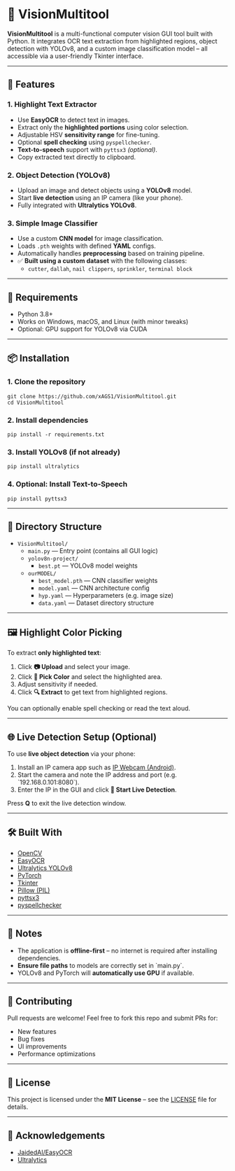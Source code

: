 # 🧠 VisionMultitool

**VisionMultitool** is a multi-functional computer vision GUI tool built with Python. It integrates OCR text extraction from highlighted regions, object detection with YOLOv8, and a custom image classification model – all accessible via a user-friendly Tkinter interface.

---

## 🚀 Features

### 1. Highlight Text Extractor
- Use **EasyOCR** to detect text in images.
- Extract only the **highlighted portions** using color selection.
- Adjustable HSV **sensitivity range** for fine-tuning.
- Optional **spell checking** using `pyspellchecker`.
- **Text-to-speech** support with `pyttsx3` *(optional)*.
- Copy extracted text directly to clipboard.

### 2. Object Detection (YOLOv8)
- Upload an image and detect objects using a **YOLOv8** model.
- Start **live detection** using an IP camera (like your phone).
- Fully integrated with **Ultralytics YOLOv8**.

### 3. Simple Image Classifier
- Use a custom **CNN model** for image classification.
- Loads `.pth` weights with defined **YAML** configs.
- Automatically handles **preprocessing** based on training pipeline.
- ✅ **Built using a custom dataset** with the following classes:
  - `cutter`, `dallah`, `nail clippers`, `sprinkler`, `terminal block`


---

## 🧰 Requirements

- Python 3.8+
- Works on Windows, macOS, and Linux (with minor tweaks)
- Optional: GPU support for YOLOv8 via CUDA

---

## 📦 Installation

### 1. Clone the repository

    git clone https://github.com/xAGS1/VisionMultitool.git
    cd VisionMultitool


### 2. Install dependencies

    pip install -r requirements.txt


### 3. Install YOLOv8 (if not already)

    pip install ultralytics


### 4. Optional: Install Text-to-Speech

    pip install pyttsx3


---

## 📁 Directory Structure

- `VisionMultitool/`
  - `main.py` — Entry point (contains all GUI logic)
  - `yolov8n-project/`
    - `best.pt` — YOLOv8 model weights
  - `ourMODEL/`
    - `best_model.pth` — CNN classifier weights
    - `model.yaml` — CNN architecture config
    - `hyp.yaml` — Hyperparameters (e.g. image size)
    - `data.yaml` — Dataset directory structure


---

## 🖼️ Highlight Color Picking

To extract **only highlighted text**:

1. Click **📷 Upload** and select your image.
2. Click **🎨 Pick Color** and select the highlighted area.
3. Adjust sensitivity if needed.
4. Click **🔍 Extract** to get text from highlighted regions.

You can optionally enable spell checking or read the text aloud.

---

## 🌐 Live Detection Setup (Optional)

To use **live object detection** via your phone:

1. Install an IP camera app such as [IP Webcam (Android)](https://play.google.com/store/apps/details?id=com.pas.webcam).
2. Start the camera and note the IP address and port (e.g. \`192.168.0.101:8080\`).
3. Enter the IP in the GUI and click **📡 Start Live Detection**.

Press **Q** to exit the live detection window.

---

## 🛠️ Built With

- [OpenCV](https://opencv.org/)
- [EasyOCR](https://github.com/JaidedAI/EasyOCR)
- [Ultralytics YOLOv8](https://docs.ultralytics.com/)
- [PyTorch](https://pytorch.org/)
- [Tkinter](https://docs.python.org/3/library/tkinter.html)
- [Pillow (PIL)](https://python-pillow.org/)
- [pyttsx3](https://pypi.org/project/pyttsx3/)
- [pyspellchecker](https://pypi.org/project/pyspellchecker/)

---

## 📌 Notes

- The application is **offline-first** – no internet is required after installing dependencies.
- **Ensure file paths** to models are correctly set in \`main.py\`.
- YOLOv8 and PyTorch will **automatically use GPU** if available.


---

## 🤝 Contributing

Pull requests are welcome! Feel free to fork this repo and submit PRs for:

- New features
- Bug fixes
- UI improvements
- Performance optimizations

---

## 📜 License

This project is licensed under the **MIT License** – see the [LICENSE](LICENSE) file for details.

---

## 💬 Acknowledgements

- [JaidedAI/EasyOCR](https://github.com/JaidedAI/EasyOCR)
- [Ultralytics](https://github.com/ultralytics/ultralytics) 
